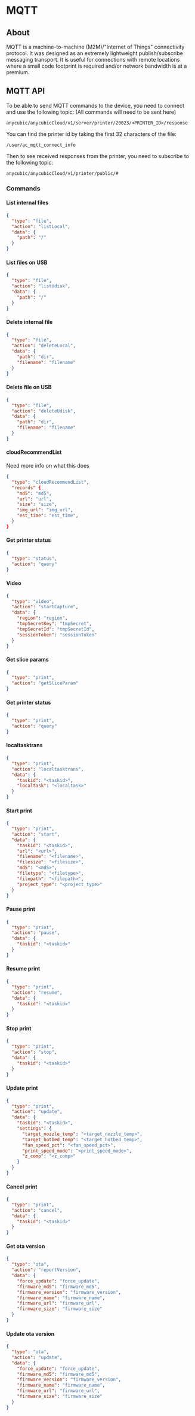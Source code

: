 # MQTT

## About

MQTT is a machine-to-machine (M2M)/"Internet of Things" connectivity protocol. It was designed as an extremely lightweight publish/subscribe messaging transport. It is useful for connections with remote locations where a small code footprint is required and/or network bandwidth is at a premium.

## MQTT API

To be able to send MQTT commands to the device, you need to connect and use the following topic:
(All commands will need to be sent here)

```
anycubic/anycubicCloud/v1/server/printer/20023/<PRINTER_ID>/response
```

You can find the printer id by taking the first 32 characters of the file:

```
/user/ac_mqtt_connect_info
```

Then to see received responses from the printer, you need to subscribe to the following topic:

```
anycubic/anycubicCloud/v1/printer/public/#
```

### Commands

#### List internal files

```json
{
  "type": "file",
  "action": "listLocal",
  "data": {
    "path": "/"
  }
}
```

#### List files on USB

```json
{
  "type": "file",
  "action": "listUdisk",
  "data": {
    "path": "/"
  }
}
```

#### Delete internal file

```json
{
  "type": "file",
  "action": "deleteLocal",
  "data": {
    "path": "dir",
    "filename": "filename"
  }
}
```

#### Delete file on USB

```json
{
  "type": "file",
  "action": "deleteUdisk",
  "data": {
    "path": "dir",
    "filename": "filename"
  }
}
```

#### cloudRecommendList

Need more info on what this does

```json
{
  "type": "cloudRecommendList",
  "records" {
    "md5": "md5",
    "url": "url",
    "size": "size",
    "img_url": "img_url",
    "est_time": "est_time",
  }
}
```

#### Get printer status

```json
{
  "type": "status",
  "action": "query"
}
```

#### Video

```json
{
  "type": "video",
  "action": "startCapture",
  "data": {
    "region": "region",
    "tmpSecretKey": "tmpSecret",
    "tmpSecretId": "tmpSecretId",
    "sessionToken": "sessionToken"
  }
}
```

#### Get slice params

```json
{
  "type": "print",
  "action": "getSliceParam"
}
```

#### Get printer status

```json
{
  "type": "print",
  "action": "query"
}
```

#### localtasktrans

```json
{
  "type": "print",
  "action": "localtasktrans",
  "data": {
    "taskid": "<taskid>",
    "localtask": "<localtask>"
  }
}
```

#### Start print

```json
{
  "type": "print",
  "action": "start",
  "data": {
    "taskid": "<taskid>",
    "url": "<url>",
    "filename": "<filename>",
    "filesize": "<filesize>",
    "md5": "<md5>",
    "filetype": "<filetype>",
    "filepath": "<filepath>",
    "project_type": "<project_type>"
  }
}
```

#### Pause print

```json
{
  "type": "print",
  "action": "pause",
  "data": {
    "taskid": "<taskid>"
  }
}
```

#### Resume print

```json
{
  "type": "print",
  "action": "resume",
  "data": {
    "taskid": "<taskid>"
  }
}
```

#### Stop print

```json
{
  "type": "print",
  "action": "stop",
  "data": {
    "taskid": "<taskid>"
  }
}
```

#### Update print

```json
{
  "type": "print",
  "action": "update",
  "data": {
    "taskid": "<taskid>",
    "settings": {
      "target_nozzle_temp": "<target_nozzle_temp>",
      "target_hotbed_temp": "<target_hotbed_temp>",
      "fan_speed_pct": "<fan_speed_pct>",
      "print_speed_mode": "<print_speed_mode>",
      "z_comp": "<z_comp>"
    }
  }
}
```

#### Cancel print

```json
{
  "type": "print",
  "action": "cancel",
  "data": {
    "taskid": "<taskid>"
  }
}
```

#### Get ota version

```json
{
  "type": "ota",
  "action": "reportVersion",
  "data": {
    "force_update": "force_update",
    "firmware_md5": "firmware_md5",
    "firmware_version": "firmware_version",
    "firmware_name": "firmware_name",
    "firmware_url": "firmware_url",
    "firmware_size": "firmware_size"
  }
}
```

#### Update ota version

```json
{
  "type": "ota",
  "action": "update",
  "data": {
    "force_update": "force_update",
    "firmware_md5": "firmware_md5",
    "firmware_version": "firmware_version",
    "firmware_name": "firmware_name",
    "firmware_url": "firmware_url",
    "firmware_size": "firmware_size"
  }
}
```
